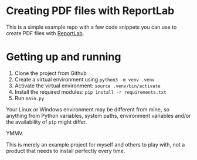 # Creating PDF files with ReportLab

This is a simple example repo with a few code snippets you can use to create PDF files with [ReportLab](https://docs.reportlab.com/).

# Getting up and running

1. Clone the project from Github
2. Create a virtual environment using `python3 -m venv .venv`
3. Activate the virtual environment: `source .venv/bin/activate`
4. Install the required modules: `pip install -r requirements.txt`
5. Run `main.py`

Your Linux or Windows environment may be different from mine, so anything from Python variables, system paths, environment variables and/or the availability of `pip` might differ.

YMMV.

This is merely an example project for myself and others to play with, not a product that needs to install perfectly every time.
